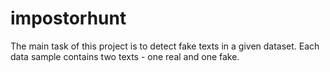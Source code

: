# impostorhunt
The main task of this project is to detect fake texts in a given dataset. Each data sample contains two texts - one real and one fake.
